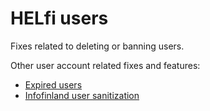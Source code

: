 # HELfi users

Fixes related to deleting or banning users.

Other user account related fixes and features:
 - [Expired users](https://github.com/City-of-Helsinki/drupal-module-helfi-api-base/blob/main/documentation/user-expire.md)
 - [Infofinland user sanitization](https://github.com/City-of-Helsinki/drupal-infofinland/blob/dev/public/modules/custom/infofinland_user_cancel/README.md)
